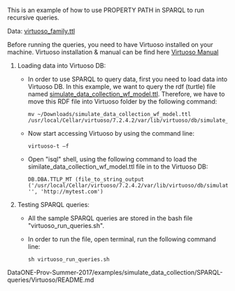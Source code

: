 This is an example of how to use PROPERTY PATH in SPARQL to run recursive queries.

Data: [virtuoso_family.ttl](https://github.com/idaks/DataONE-Prov-Summer-2017/blob/master/examples/family/virtuoso_family.ttl)

Before running the queries, you need to have Virtuoso installed on your machine. Virtuoso installation & manual can be find here [Virtuoso Manual](https://github.com/idaks/DataONE-Prov-Summer-2017/tree/master/examples/simulate_data_collection/SPARQL-queries/Virtuoso)

1. Loading data into Virtuoso DB:

   - In order to use SPARQL to query data, first you need to load data into Virtuoso DB. In this example, we want to query the rdf (turtle) file named [simulate_data_collection_wf_model.ttl](DataONE-Prov-Summer-2017/examples/simulate_data_collection/RDF-facts/simulate_data_collection_wf_model.ttl). Therefore, we have to move this RDF file into Virtuoso folder by the following command:

         mv ~/Downloads/simulate_data_collection_wf_model.ttl /usr/local/Cellar/virtuoso/7.2.4.2/var/lib/virtuoso/db/simulate_data_collection_wf_model.ttl 
 
   - Now start accessing Virtuoso by using the command line:
   
         virtuoso-t –f 
   
   - Open "isql" shell, using the following command to load the similate_data_collection_wf_model.ttl file in to the Virtuoso DB:
   
         DB.DBA.TTLP_MT (file_to_string_output ('/usr/local/Cellar/virtuoso/7.2.4.2/var/lib/virtuoso/db/simulate_data_collection_wf_model.ttl'), '', 'http://mytest.com')
	 
4. Testing SPARQL queries:
   - All the sample SPARQL queries are stored in the bash file "virtuoso_run_queries.sh".
   - In order to run the file, open terminal, run the following command line:
         
         sh virtuoso_run_queries.sh


DataONE-Prov-Summer-2017/examples/simulate_data_collection/SPARQL-queries/Virtuoso/README.md
